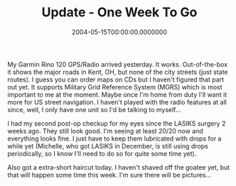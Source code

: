 ﻿---
title: Update - One Week To Go
date: "2004-05-15T00:00:00.0000000"
featuredImage: img/update-one-week-to-go-featured.png
---

My Garmin Rino 120 GPS/Radio arrived yesterday. It works. Out-of-the-box it shows the major roads in Kent, OH, but none of the city streets (just state routes). I guess you can order maps on CDs but I haven't figured that part out yet. It supports Military Grid Reference System (MGRS) which is most important to me at the moment. Maybe once I'm home from duty I'll want it more for US street navigation. I haven't played with the radio features at all since, well, I only have one unit so I'd be talking to myself...

I had my second post-op checkup for my eyes since the LASIKS surgery 2 weeks ago. They still look good. I'm seeing at least 20/20 now and everything looks fine. I just have to keep them lubricated with drops for a while yet (Michelle, who got LASIKS in December, is still using drops periodically, so I know I'll need to do so for quite some time yet).

Also got a extra-short haircut today. I haven't shaved off the goatee yet, but that will happen some time this week. I'm sure there will be pictures...

